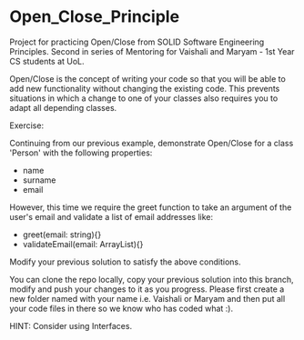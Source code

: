 # Open_Close_Principle
Project for practicing Open/Close from SOLID Software Engineering Principles. Second in series of Mentoring for Vaishali and Maryam - 1st Year CS students at UoL.

Open/Close is the concept of writing your code so that you will be able to add new functionality without changing the existing code. This prevents situations in which a change to one of your classes also requires you to adapt all depending classes. 

Exercise:

Continuing from our previous example, demonstrate Open/Close for a class 'Person' with the following properties:
  - name 
  - surname
  - email

However, this time we require the greet function to take an argument of the user's email and validate a list of email addresses like:
  - greet(email: string){}
  - validateEmail(email: ArrayList<string>){}
  
 Modify your previous solution to satisfy the above conditions. 

You can clone the repo locally, copy your previous solution into this branch, modify and push your changes to it as you progress. Please first create a new folder named with your name i.e. Vaishali or Maryam and then put all your code files in there so we know who has coded what :).


HINT: Consider using Interfaces.

